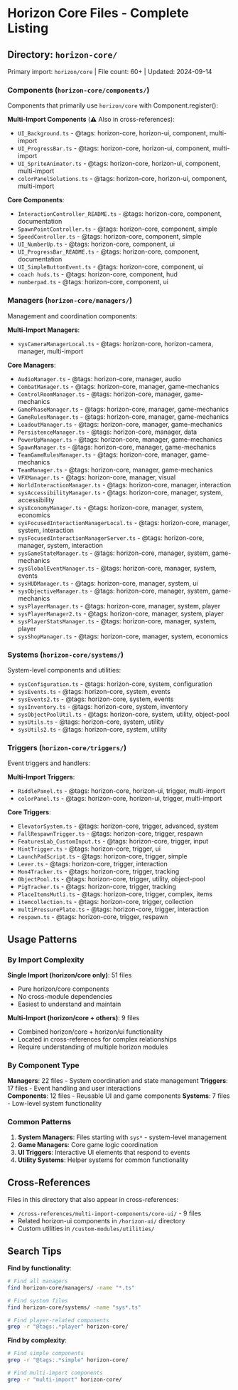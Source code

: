 # Horizon Core Files - Complete Listing

## Directory: `horizon-core/`

Primary import: `horizon/core` | File count: 60+ | Updated: 2024-09-14

### Components (`horizon-core/components/`)

Components that primarily use `horizon/core` with Component.register():

**Multi-Import Components** (⚠️ Also in cross-references):
- `UI_Background.ts` - @tags: horizon-core, horizon-ui, component, multi-import
- `UI_ProgressBar.ts` - @tags: horizon-core, horizon-ui, component, multi-import  
- `UI_SpriteAnimator.ts` - @tags: horizon-core, horizon-ui, component, multi-import
- `colorPanelSolutions.ts` - @tags: horizon-core, horizon-ui, component, multi-import

**Core Components**:
- `InteractionController_README.ts` - @tags: horizon-core, component, documentation
- `SpawnPointController.ts` - @tags: horizon-core, component, simple
- `SpeedController.ts` - @tags: horizon-core, component, simple
- `UI_NumberUp.ts` - @tags: horizon-core, component, ui
- `UI_ProgressBar_README.ts` - @tags: horizon-core, component, documentation
- `UI_SimpleButtonEvent.ts` - @tags: horizon-core, component, ui
- `coach huds.ts` - @tags: horizon-core, component, hud
- `numberpad.ts` - @tags: horizon-core, component, ui

### Managers (`horizon-core/managers/`)

Management and coordination components:

**Multi-Import Managers**:
- `sysCameraManagerLocal.ts` - @tags: horizon-core, horizon-camera, manager, multi-import

**Core Managers**:
- `AudioManager.ts` - @tags: horizon-core, manager, audio
- `CombatManager.ts` - @tags: horizon-core, manager, game-mechanics
- `ControlRoomManager.ts` - @tags: horizon-core, manager, game-mechanics
- `GamePhaseManager.ts` - @tags: horizon-core, manager, game-mechanics
- `GameRulesManager.ts` - @tags: horizon-core, manager, game-mechanics
- `LoadoutManager.ts` - @tags: horizon-core, manager, game-mechanics
- `PersistenceManager.ts` - @tags: horizon-core, manager, data
- `PowerUpManager.ts` - @tags: horizon-core, manager, game-mechanics
- `SpawnManager.ts` - @tags: horizon-core, manager, game-mechanics
- `TeamGameRulesManager.ts` - @tags: horizon-core, manager, game-mechanics
- `TeamManager.ts` - @tags: horizon-core, manager, game-mechanics
- `VFXManager.ts` - @tags: horizon-core, manager, visual
- `WorldInteractionManager.ts` - @tags: horizon-core, manager, interaction
- `sysAccessibilityManager.ts` - @tags: horizon-core, manager, system, accessibility
- `sysEconomyManager.ts` - @tags: horizon-core, manager, system, economics
- `sysFocusedInteractionManagerLocal.ts` - @tags: horizon-core, manager, system, interaction
- `sysFocusedInteractionManagerServer.ts` - @tags: horizon-core, manager, system, interaction
- `sysGameStateManager.ts` - @tags: horizon-core, manager, system, game-mechanics
- `sysGlobalEventManager.ts` - @tags: horizon-core, manager, system, events
- `sysHUDManager.ts` - @tags: horizon-core, manager, system, ui
- `sysObjectiveManager.ts` - @tags: horizon-core, manager, system, game-mechanics
- `sysPlayerManager.ts` - @tags: horizon-core, manager, system, player
- `sysPlayerManager2.ts` - @tags: horizon-core, manager, system, player
- `sysPlayerStatsManager.ts` - @tags: horizon-core, manager, system, player
- `sysShopManager.ts` - @tags: horizon-core, manager, system, economics

### Systems (`horizon-core/systems/`)

System-level components and utilities:

- `sysConfiguration.ts` - @tags: horizon-core, system, configuration
- `sysEvents.ts` - @tags: horizon-core, system, events
- `sysEvents2.ts` - @tags: horizon-core, system, events
- `sysInventory.ts` - @tags: horizon-core, system, inventory
- `sysObjectPoolUtil.ts` - @tags: horizon-core, system, utility, object-pool
- `sysUtils.ts` - @tags: horizon-core, system, utility
- `sysUtils2.ts` - @tags: horizon-core, system, utility

### Triggers (`horizon-core/triggers/`)

Event triggers and handlers:

**Multi-Import Triggers**:
- `RiddlePanel.ts` - @tags: horizon-core, horizon-ui, trigger, multi-import
- `colorPanel.ts` - @tags: horizon-core, horizon-ui, trigger, multi-import

**Core Triggers**:
- `ElevatorSystem.ts` - @tags: horizon-core, trigger, advanced, system
- `FallRespawnTrigger.ts` - @tags: horizon-core, trigger, respawn
- `FeaturesLab_CustomInput.ts` - @tags: horizon-core, trigger, input
- `HintTrigger.ts` - @tags: horizon-core, trigger, ui
- `LaunchPadScript.ts` - @tags: horizon-core, trigger, simple
- `Lever.ts` - @tags: horizon-core, trigger, interaction
- `Mon4Tracker.ts` - @tags: horizon-core, trigger, tracking
- `ObjectPool.ts` - @tags: horizon-core, trigger, utility, object-pool
- `PigTracker.ts` - @tags: horizon-core, trigger, tracking
- `PlaceItemsMutli.ts` - @tags: horizon-core, trigger, complex, items
- `itemcollection.ts` - @tags: horizon-core, trigger, collection
- `multiPressurePlate.ts` - @tags: horizon-core, trigger, interaction
- `respawn.ts` - @tags: horizon-core, trigger, respawn

## Usage Patterns

### By Import Complexity

**Single Import (horizon/core only)**: 51 files
- Pure horizon/core components
- No cross-module dependencies
- Easiest to understand and maintain

**Multi-Import (horizon/core + others)**: 9 files  
- Combined horizon/core + horizon/ui functionality
- Located in cross-references for complex relationships
- Require understanding of multiple horizon modules

### By Component Type

**Managers**: 22 files - System coordination and state management
**Triggers**: 17 files - Event handling and user interactions  
**Components**: 12 files - Reusable UI and game components
**Systems**: 7 files - Low-level system functionality

### Common Patterns

1. **System Managers**: Files starting with `sys*` - system-level management
2. **Game Managers**: Core game logic coordination
3. **UI Triggers**: Interactive UI elements that respond to events
4. **Utility Systems**: Helper systems for common functionality

## Cross-References

Files in this directory that also appear in cross-references:
- `/cross-references/multi-import-components/core-ui/` - 9 files
- Related horizon-ui components in `/horizon-ui/` directory
- Custom utilities in `/custom-modules/utilities/`

## Search Tips

**Find by functionality**:
```bash
# Find all managers
find horizon-core/managers/ -name "*.ts"

# Find system files  
find horizon-core/systems/ -name "sys*.ts"

# Find player-related components
grep -r "@tags:.*player" horizon-core/
```

**Find by complexity**:
```bash
# Find simple components
grep -r "@tags:.*simple" horizon-core/

# Find multi-import components
grep -r "multi-import" horizon-core/
```